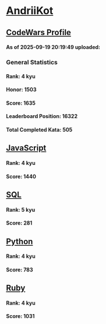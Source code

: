 # [AndriiKot](https://www.codewars.com/users/AndriiKot)

## [CodeWars Profile](https://www.codewars.com/users/AndriiKot)

#### As of 2025-09-19 20:19:49 uploaded:

### General Statistics

#### Rank: 4 kyu

#### Honor: 1503

#### Score: 1635

#### Leaderboard Position: 16322

#### Total Completed Kata: 505



## [JavaScript](https://github.com/AndriiKot/JavaScript__CodeWars)

#### Rank: 4 kyu

#### Score: 1440


## [SQL](https://github.com/AndriiKot/SQL__CodeWars)

#### Rank: 5 kyu

#### Score: 281


## [Python](https://github.com/AndriiKot/Python__CodeWars)

#### Rank: 4 kyu

#### Score: 783


## [Ruby](https://github.com/AndriiKot/Ruby__CodeWars)

#### Rank: 4 kyu

#### Score: 1031

